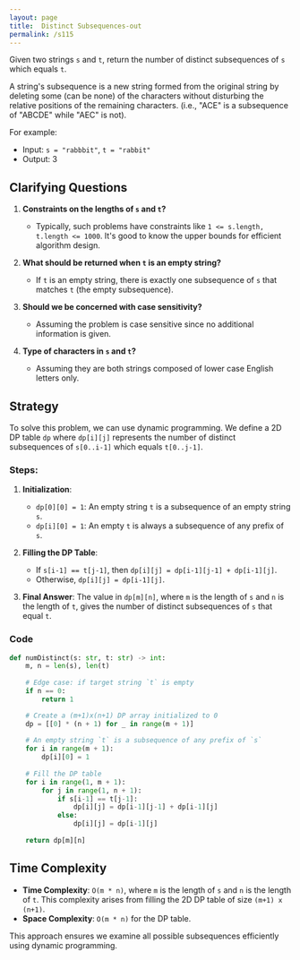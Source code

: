```yaml
---
layout: page
title:  Distinct Subsequences-out
permalink: /s115
---
```

Given two strings `s` and `t`, return the number of distinct subsequences of `s` which equals `t`.

A string's subsequence is a new string formed from the original string by deleting some (can be none) of the characters without disturbing the relative positions of the remaining characters. (i.e., "ACE" is a subsequence of "ABCDE" while "AEC" is not).

For example:
- Input: `s = "rabbbit"`, `t = "rabbit"`
- Output: 3

## Clarifying Questions
1. **Constraints on the lengths of `s` and `t`?**
   - Typically, such problems have constraints like `1 <= s.length, t.length <= 1000`. It's good to know the upper bounds for efficient algorithm design.
  
2. **What should be returned when `t` is an empty string?**
   - If `t` is an empty string, there is exactly one subsequence of `s` that matches `t` (the empty subsequence).

3. **Should we be concerned with case sensitivity?**
   - Assuming the problem is case sensitive since no additional information is given.
   
4. **Type of characters in `s` and `t`?**
   - Assuming they are both strings composed of lower case English letters only.

## Strategy
To solve this problem, we can use dynamic programming. We define a 2D DP table `dp` where `dp[i][j]` represents the number of distinct subsequences of `s[0..i-1]` which equals `t[0..j-1]`.

### Steps:
1. **Initialization**:
   - `dp[0][0] = 1`: An empty string `t` is a subsequence of an empty string `s`.
   - `dp[i][0] = 1`: An empty `t` is always a subsequence of any prefix of `s`.

2. **Filling the DP Table**:
   - If `s[i-1] == t[j-1]`, then `dp[i][j] = dp[i-1][j-1] + dp[i-1][j]`.
   - Otherwise, `dp[i][j] = dp[i-1][j]`.

3. **Final Answer**: The value in `dp[m][n]`, where `m` is the length of `s` and `n` is the length of `t`, gives the number of distinct subsequences of `s` that equal `t`.

### Code
```python
def numDistinct(s: str, t: str) -> int:
    m, n = len(s), len(t)
    
    # Edge case: if target string `t` is empty
    if n == 0:
        return 1

    # Create a (m+1)x(n+1) DP array initialized to 0
    dp = [[0] * (n + 1) for _ in range(m + 1)]
    
    # An empty string `t` is a subsequence of any prefix of `s`
    for i in range(m + 1):
        dp[i][0] = 1
    
    # Fill the DP table
    for i in range(1, m + 1):
        for j in range(1, n + 1):
            if s[i-1] == t[j-1]:
                dp[i][j] = dp[i-1][j-1] + dp[i-1][j]
            else:
                dp[i][j] = dp[i-1][j]
    
    return dp[m][n]
```

## Time Complexity
- **Time Complexity**: `O(m * n)`, where `m` is the length of `s` and `n` is the length of `t`. This complexity arises from filling the 2D DP table of size `(m+1) x (n+1)`.
- **Space Complexity**: `O(m * n)` for the DP table.

This approach ensures we examine all possible subsequences efficiently using dynamic programming.